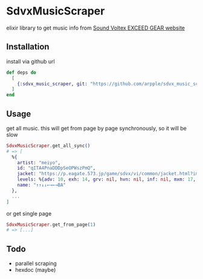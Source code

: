 # SdvxMusicScraper

elixir library to get music info from [Sound Voltex EXCEED GEAR website](https://p.eagate.573.jp/game/sdvx/vi/music/index.html)

## Installation

install via github url

```elixir
def deps do
  [
    {:sdvx_music_scraper, git: "https://github.com/arpple/sdvx_music_scraper.git", tag: "0.1"}
  ]
end
```

## Usage
get all music. this will get from page by page synchronously, so it will be slow
``` elixir
SdvxMusicScraper.get_all_sync()
# => [
  %{
    artist: "meiyo",
    id: "qITA4PnaDDDpSeOPWszPmQ",
    jacket: "https://p.eagate.573.jp/game/sdvx/vi/common/jacket.html?img=bcf5MwWqag47zYdBbue-bg",
    levels: %{adv: 10, exh: 14, grv: nil, hvn: nil, inf: nil, mxm: 17, nov: 3},
    name: "↑↑↓↓←→←→BA"
  },
  ...
]
```

or get single page

``` elixir
SdvxMusicScraper.get_from_page(1)
# => [...]
```


## Todo
- parallel scraping
- hexdoc (maybe)
